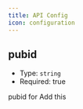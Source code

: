 ```yaml
---
title: API Config
icon: configuration
---
```


## pubid

- Type: `string`
- Required: true

pubid for Add this
